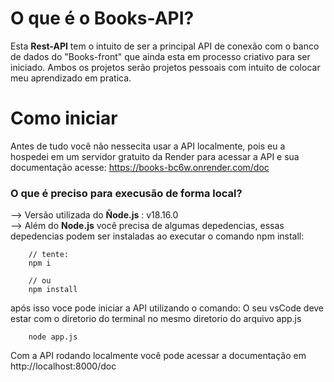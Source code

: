 # O que é o Books-API?
Esta **Rest-API** tem o intuito de ser a principal API de conexão com o banco de dados do "Books-front" que ainda esta em processo criativo para ser iniciado. Ambos os projetos serão projetos pessoais com intuito de colocar meu aprendizado em pratica.

# Como iniciar 
Antes de tudo você não nessecita usar a API localmente, pois eu a hospedei em um servidor gratuito da Render
para acessar a API e sua documentação acesse: https://books-bc6w.onrender.com/doc


### O que é preciso para execusão de forma local? </br>
--> Versão utilizada do **Ñode.js** : v18.16.0</br>
--> Além do **Node.js** você precisa de algumas depedencias, essas depedencias podem ser instaladas ao executar o comando npm install:
``` 
    // tente:
    npm i

    // ou 
    npm install
```

após isso voce pode iniciar a API utilizando o comando:
O seu vsCode deve estar com o diretorio do terminal no mesmo diretorio do arquivo app.js 
```
    node app.js
```

Com a API rodando localmente você pode acessar a documentação em http://localhost:8000/doc
